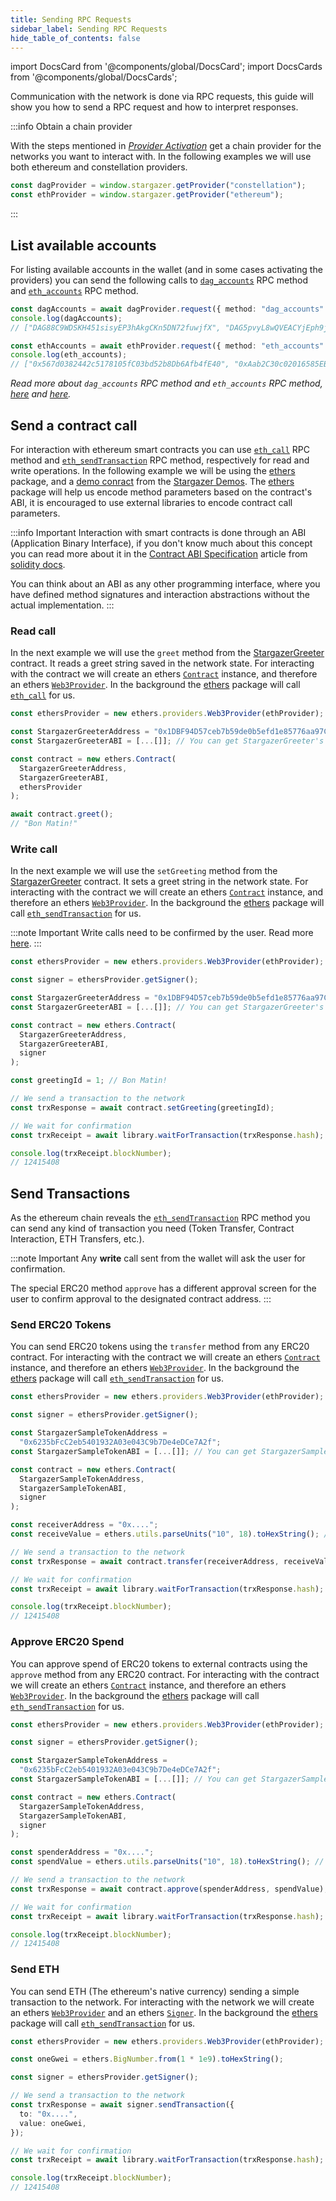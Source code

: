 ```yaml
---
title: Sending RPC Requests
sidebar_label: Sending RPC Requests
hide_table_of_contents: false
---
```


import DocsCard from '@components/global/DocsCard';
import DocsCards from '@components/global/DocsCards';

<head>
  <meta
    name="description"
    content="Communication with the network is done via RPC requests, this guide will show you how to send a RPC request and how to interpret responses."
  />
  <style>{`
    :root {
      --doc-item-container-width: 60rem;
    }
  `}</style>
</head>

<intro-end />

Communication with the network is done via RPC requests, this guide will show you how to send a RPC request and how to interpret responses.

:::info Obtain a chain provider

With the steps mentioned in _[Provider Activation](./providerActivation.md#obtain-a-chainprovider)_ get a chain provider for the networks you want to interact with. In the following examples we will use both ethereum and constellation providers.

```typescript title="TypeScript"
const dagProvider = window.stargazer.getProvider("constellation");
const ethProvider = window.stargazer.getProvider("ethereum");
```

:::

## List available accounts

For listing available accounts in the wallet (and in some cases activating the providers) you can send the following calls to [`dag_accounts`](../APIReference/constellationRPCAPI.md#dagaccounts) RPC method and [`eth_accounts`](../APIReference/ethereumRPCAPI.md#ethaccounts) RPC method.

```typescript title="TypeScript"
const dagAccounts = await dagProvider.request({ method: "dag_accounts" });
console.log(dagAccounts);
// ["DAG88C9WDSKH451sisyEP3hAkgCKn5DN72fuwjfX", "DAG5pvyL8wQVEACYjEph9jouKQeH4J71Dn5HS25w"]

const ethAccounts = await ethProvider.request({ method: "eth_accounts" });
console.log(eth_accounts);
// ["0x567d0382442c5178105fC03bd52b8Db6Afb4fE40", "0xAab2C30c02016585EB36b7a0d5608Db787c1e44E"]
```

_Read more about `dag_accounts` RPC method and `eth_accounts` RPC method, [here](../APIReference//constellationRPCAPI.md#dagaccounts) and [here](../APIReference/ethereumRPCAPI.md#ethaccounts)._

## Send a contract call

For interaction with ethereum smart contracts you can use [`eth_call`](../APIReference/ethereumRPCAPI.md#eth_call) RPC method and [`eth_sendTransaction`](../APIReference/ethereumRPCAPI.md#eth_sendtransaction) RPC method, respectively for read and write operations. In the following example we will be using the [ethers](http://www.npmjs.com/package/ethers) package, and a [demo conract](https://ropsten.etherscan.io/address/0x1dbf94d57ceb7b59de0b5efd1e85776aa97cbdb4#code) from the [Stargazer Demos](https://github.com/StardustCollective/stargazer-wallet-demos). The [ethers](http://www.npmjs.com/package/ethers) package will help us encode method parameters based on the contract's ABI, it is encouraged to use external libraries to encode contract call parameters.

:::info Important
Interaction with smart contracts is done through an ABI (Application Binary Interface), if you don't know much about this concept you can read more about it in the [Contract ABI Specification](https://docs.soliditylang.org/en/v0.6.0/abi-spec.html) article from [solidity docs](https://docs.soliditylang.org/en/v0.6.0/index.html).

You can think about an ABI as any other programming interface, where you have defined method signatures and interaction abstractions without the actual implementation.
:::

### Read call

In the next example we will use the `greet` method from the [StargazerGreeter](https://ropsten.etherscan.io/address/0x1dbf94d57ceb7b59de0b5efd1e85776aa97cbdb4#code) contract. It reads a greet string saved in the network state. For interacting with the contract we will create an ethers [`Contract`](https://docs.ethers.io/v5/api/contract/contract/#Contract--creating) instance, and therefore an ethers [`Web3Provider`](https://docs.ethers.io/v5/api/providers/other/#Web3Provider). In the background the [ethers](http://www.npmjs.com/package/ethers) package will call [`eth_call`](../APIReference/ethereumRPCAPI.md#eth_call) for us.

```typescript title="TypeScript"
const ethersProvider = new ethers.providers.Web3Provider(ethProvider);

const StargazerGreeterAddress = "0x1DBF94D57ceb7b59de0b5efd1e85776aa97CbDb4";
const StargazerGreeterABI = [...[]]; // You can get StargazerGreeter's ABI from https://ropsten.etherscan.io/address/0x1dbf94d57ceb7b59de0b5efd1e85776aa97cbdb4#code;

const contract = new ethers.Contract(
  StargazerGreeterAddress,
  StargazerGreeterABI,
  ethersProvider
);

await contract.greet();
// "Bon Matin!"
```

### Write call

In the next example we will use the `setGreeting` method from the [StargazerGreeter](https://ropsten.etherscan.io/address/0x1dbf94d57ceb7b59de0b5efd1e85776aa97cbdb4#code) contract. It sets a greet string in the network state. For interacting with the contract we will create an ethers [`Contract`](https://docs.ethers.io/v5/api/contract/contract/#Contract--creating) instance, and therefore an ethers [`Web3Provider`](https://docs.ethers.io/v5/api/providers/other/#Web3Provider). In the background the [ethers](http://www.npmjs.com/package/ethers) package will call [`eth_sendTransaction`](../APIReference/ethereumRPCAPI.md#eth_sendtransaction) for us.

:::note Important
Write calls need to be confirmed by the user. Read more [here](#send-transactions).
:::

```typescript title="TypeScript"
const ethersProvider = new ethers.providers.Web3Provider(ethProvider);

const signer = ethersProvider.getSigner();

const StargazerGreeterAddress = "0x1DBF94D57ceb7b59de0b5efd1e85776aa97CbDb4";
const StargazerGreeterABI = [...[]]; // You can get StargazerGreeter's ABI from https://ropsten.etherscan.io/address/0x1dbf94d57ceb7b59de0b5efd1e85776aa97cbdb4#code;

const contract = new ethers.Contract(
  StargazerGreeterAddress,
  StargazerGreeterABI,
  signer
);

const greetingId = 1; // Bon Matin!

// We send a transaction to the network
const trxResponse = await contract.setGreeting(greetingId);

// We wait for confirmation
const trxReceipt = await library.waitForTransaction(trxResponse.hash);

console.log(trxReceipt.blockNumber);
// 12415408
```

## Send Transactions

As the ethereum chain reveals the [`eth_sendTransaction`](../APIReference/ethereumRPCAPI.md#eth_sendtransaction) RPC method you can send any kind of transaction you need (Token Transfer, Contract Interaction, ETH Transfers, etc.).

:::note Important
Any **write** call sent from the wallet will ask the user for confirmation.

The special ERC20 method `approve` has a different approval screen for the user to confirm approval to the designated contract address.
:::

### Send ERC20 Tokens

You can send ERC20 tokens using the `transfer` method from any ERC20 contract. For interacting with the contract we will create an ethers [`Contract`](https://docs.ethers.io/v5/api/contract/contract/#Contract--creating) instance, and therefore an ethers [`Web3Provider`](https://docs.ethers.io/v5/api/providers/other/#Web3Provider). In the background the [ethers](http://www.npmjs.com/package/ethers) package will call [`eth_sendTransaction`](../APIReference/ethereumRPCAPI.md#eth_sendtransaction) for us.

```typescript title="TypeScript"
const ethersProvider = new ethers.providers.Web3Provider(ethProvider);

const signer = ethersProvider.getSigner();

const StargazerSampleTokenAddress =
  "0x6235bFcC2eb5401932A03e043C9b7De4eDCe7A2f";
const StargazerSampleTokenABI = [...[]]; // You can get StargazerSampleToken's ABI from https://ropsten.etherscan.io/address/0x6235bFcC2eb5401932A03e043C9b7De4eDCe7A2f#code;

const contract = new ethers.Contract(
  StargazerSampleTokenAddress,
  StargazerSampleTokenABI,
  signer
);

const receiverAddress = "0x....";
const receiveValue = ethers.utils.parseUnits("10", 18).toHexString(); // 10 SST

// We send a transaction to the network
const trxResponse = await contract.transfer(receiverAddress, receiveValue);

// We wait for confirmation
const trxReceipt = await library.waitForTransaction(trxResponse.hash);

console.log(trxReceipt.blockNumber);
// 12415408
```

### Approve ERC20 Spend

You can approve spend of ERC20 tokens to external contracts using the `approve` method from any ERC20 contract. For interacting with the contract we will create an ethers [`Contract`](https://docs.ethers.io/v5/api/contract/contract/#Contract--creating) instance, and therefore an ethers [`Web3Provider`](https://docs.ethers.io/v5/api/providers/other/#Web3Provider). In the background the [ethers](http://www.npmjs.com/package/ethers) package will call [`eth_sendTransaction`](../APIReference/ethereumRPCAPI.md#eth_sendtransaction) for us.

```typescript title="TypeScript"
const ethersProvider = new ethers.providers.Web3Provider(ethProvider);

const signer = ethersProvider.getSigner();

const StargazerSampleTokenAddress =
  "0x6235bFcC2eb5401932A03e043C9b7De4eDCe7A2f";
const StargazerSampleTokenABI = [...[]]; // You can get StargazerSampleToken's ABI from https://ropsten.etherscan.io/address/0x6235bFcC2eb5401932A03e043C9b7De4eDCe7A2f#code;

const contract = new ethers.Contract(
  StargazerSampleTokenAddress,
  StargazerSampleTokenABI,
  signer
);

const spenderAddress = "0x....";
const spendValue = ethers.utils.parseUnits("10", 18).toHexString(); // 10 SST

// We send a transaction to the network
const trxResponse = await contract.approve(spenderAddress, spendValue);

// We wait for confirmation
const trxReceipt = await library.waitForTransaction(trxResponse.hash);

console.log(trxReceipt.blockNumber);
// 12415408
```

### Send ETH

You can send ETH (The ethereum's native currency) sending a simple transaction to the network. For interacting with the network we will create an ethers [`Web3Provider`](https://docs.ethers.io/v5/api/providers/other/#Web3Provider) and an ethers [`Signer`](https://docs.ethers.io/v5/api/signer/#Signer). In the background the [ethers](http://www.npmjs.com/package/ethers) package will call [`eth_sendTransaction`](../APIReference/ethereumRPCAPI.md#eth_sendtransaction) for us.

```typescript title="TypeScript"
const ethersProvider = new ethers.providers.Web3Provider(ethProvider);

const oneGwei = ethers.BigNumber.from(1 * 1e9).toHexString();

const signer = ethersProvider.getSigner();

// We send a transaction to the network
const trxResponse = await signer.sendTransaction({
  to: "0x....",
  value: oneGwei,
});

// We wait for confirmation
const trxReceipt = await library.waitForTransaction(trxResponse.hash);

console.log(trxReceipt.blockNumber);
// 12415408
```

